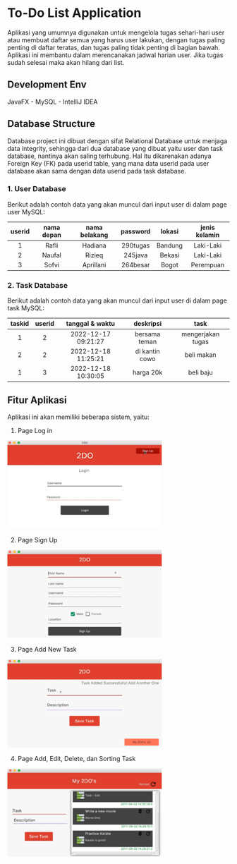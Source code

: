 # To-Do List Application

Aplikasi yang umumnya digunakan untuk mengelola tugas sehari-hari user atau membuat daftar semua yang harus user lakukan, dengan tugas paling penting di daftar teratas, dan tugas paling tidak penting di bagian bawah. Aplikasi ini membantu dalam merencanakan jadwal harian user. Jika tugas sudah selesai maka akan hilang dari list.

## Development Env
JavaFX - MySQL - IntelliJ IDEA

## Database Structure

Database project ini dibuat dengan sifat Relational Database untuk menjaga data integrity, sehingga dari dua database yang dibuat yaitu user dan task database, nantinya akan saling terhubung. Hal itu dikarenakan adanya Foreign Key (FK) pada userid table, yang mana data userid pada user database akan sama dengan data userid pada task database.       

### 1. User Database
Berikut adalah contoh data yang akan muncul dari input user di dalam page user MySQL:

| userid | nama depan | nama belakang | password | lokasi | jenis kelamin |
| :---: | :---: | :---: | :---: | :---: | :---: | 
| 1 | Rafli | Hadiana | 290tugas | Bandung | Laki-Laki | 
| 2 | Naufal | Rizieq | 245java | Bekasi | Laki-Laki | 
| 3 | Sofvi | Aprillani | 264besar | Bogot | Perempuan | 

### 2. Task Database
Berikut adalah contoh data yang akan muncul dari input user di dalam page task MySQL:

| taskid | userid | tanggal & waktu | deskripsi | task |
| :---: | :---: | :---: | :---: | :---: | 
| 1 | 2 | 2022-12-17 09:21:27 | bersama teman | mengerjakan tugas |
| 2 | 2 | 2022-12-18 11:25:21 | di kantin cowo | beli makan | 
| 1 | 3 | 2022-12-18 10:30:05 | harga 20k | beli baju | 289 | 

## Fitur Aplikasi
Aplikasi ini akan memiliki beberapa sistem, yaitu:
1. Page Log in
<img src="https://github.com/raflihadiana/java-project/blob/main/app-ui/Login%20Page.png" width="350" height="200" /> 

2. Page Sign Up
<img src="https://github.com/raflihadiana/java-project/blob/main/app-ui/SignUp%20Page.png" width="350" height="200" />

3. Page Add New Task
<img src="https://github.com/raflihadiana/java-project/blob/main/app-ui/Add%20Task.png" width="350" height="200" />

4. Page Add, Edit, Delete, dan Sorting Task
<img src="https://github.com/raflihadiana/java-project/blob/main/app-ui/Edit%20Task.png" width="350" height="200" />

